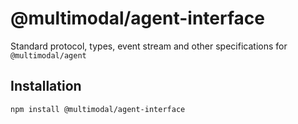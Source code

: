 # @multimodal/agent-interface

Standard protocol, types, event stream and other specifications for `@multimodal/agent`

## Installation

```bash
npm install @multimodal/agent-interface
```

